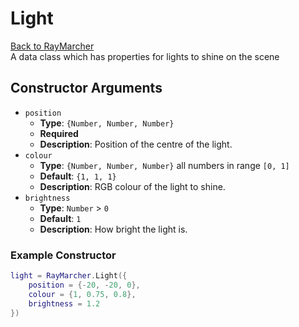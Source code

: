 # Light

[Back to RayMarcher](./RayMarcher.md)\
A data class which has properties for lights to shine on the scene

## Constructor Arguments

- `position`
  - **Type**: `{Number, Number, Number}`
  - **Required**
  - **Description**: Position of the centre of the light.
- `colour`
  - **Type**: `{Number, Number, Number}` all numbers in range `[0, 1]`
  - **Default**: `{1, 1, 1}`
  - **Description**: RGB colour of the light to shine.
- `brightness`
  - **Type**: `Number` > `0`
  - **Default**: `1`
  - **Description**: How bright the light is.

### Example Constructor

```lua
light = RayMarcher.Light({
    position = {-20, -20, 0},
    colour = {1, 0.75, 0.8},
    brightness = 1.2
})
```
